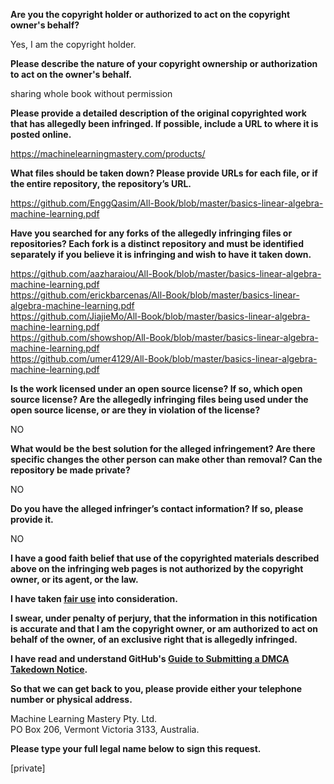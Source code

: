 **Are you the copyright holder or authorized to act on the copyright owner's behalf?**   
   
Yes, I am the copyright holder.   
   
**Please describe the nature of your copyright ownership or authorization to act on the owner's behalf.**   
   
sharing whole book without permission   
   
**Please provide a detailed description of the original copyrighted work that has allegedly been infringed. If possible, include a URL to where it is posted online.**   
   
https://machinelearningmastery.com/products/   
   
**What files should be taken down? Please provide URLs for each file, or if the entire repository, the repository’s URL.**   
   
https://github.com/EnggQasim/All-Book/blob/master/basics-linear-algebra-machine-learning.pdf   
   
**Have you searched for any forks of the allegedly infringing files or repositories? Each fork is a distinct repository and must be identified separately if you believe it is infringing and wish to have it taken down.**   
   
https://github.com/aazharaiou/All-Book/blob/master/basics-linear-algebra-machine-learning.pdf   
https://github.com/erickbarcenas/All-Book/blob/master/basics-linear-algebra-machine-learning.pdf   
https://github.com/JiajieMo/All-Book/blob/master/basics-linear-algebra-machine-learning.pdf   
https://github.com/showshop/All-Book/blob/master/basics-linear-algebra-machine-learning.pdf   
https://github.com/umer4129/All-Book/blob/master/basics-linear-algebra-machine-learning.pdf   
   
**Is the work licensed under an open source license? If so, which open source license? Are the allegedly infringing files being used under the open source license, or are they in violation of the license?**   
   
NO   
   
**What would be the best solution for the alleged infringement? Are there specific changes the other person can make other than removal? Can the repository be made private?**   
   
NO   
   
**Do you have the alleged infringer’s contact information? If so, please provide it.**   
   
NO   
   
**I have a good faith belief that use of the copyrighted materials described above on the infringing web pages is not authorized by the copyright owner, or its agent, or the law.**   
   
**I have taken <a href="https://www.lumendatabase.org/topics/22">fair use</a> into consideration.**   
   
**I swear, under penalty of perjury, that the information in this notification is accurate and that I am the copyright owner, or am authorized to act on behalf of the owner, of an exclusive right that is allegedly infringed.**   
   
**I have read and understand GitHub's <a href="https://help.github.com/articles/guide-to-submitting-a-dmca-takedown-notice/">Guide to Submitting a DMCA Takedown Notice</a>.**   
   
**So that we can get back to you, please provide either your telephone number or physical address.**   
   
Machine Learning Mastery Pty. Ltd.   
PO Box 206, Vermont Victoria 3133, Australia.   
   
**Please type your full legal name below to sign this request.**   
   
[private]  
